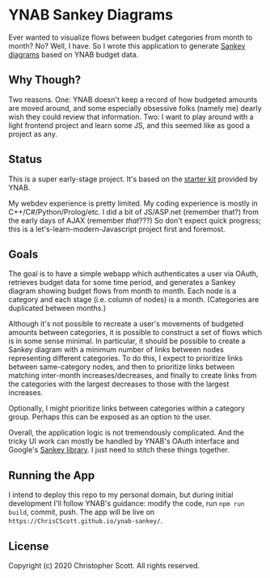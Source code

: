 # YNAB Sankey Diagrams

Ever wanted to visualize flows between budget categories from month to month? No? Well, I have.
So I wrote this application to generate [Sankey diagrams](https://en.wikipedia.org/wiki/Sankey_diagram)
based on YNAB budget data.

## Why Though?

Two reasons. One: YNAB doesn't keep a record of how budgeted amounts are moved around, and some
especially obsessive folks (namely me) dearly wish they could review that information.
Two: I want to play around with a light frontend project and learn some JS, and this
seemed like as good a project as any.

## Status

This is a super early-stage project. It's based on the
[starter kit](https://github.com/ynab/ynab-api-starter-kit)
provided by YNAB.

My webdev experience is pretty limited. My coding experience is mostly in C++/C#/Python/Prolog/etc.
I did a bit of JS/ASP.net (remember that?) from the early days of AJAX (remember _that_???)
So don't expect quick progress; this is a let's-learn-modern-Javascript project first and foremost.

## Goals

The goal is to have a simple webapp which authenticates a user via OAuth, retrieves budget
data for some time period, and generates a Sankey diagram showing budget flows from month to month.
Each node is a category and each stage (i.e. column of nodes) is a month.
(Categories are duplicated between months.)

Although it's not possible to recreate a user's movements of budgeted amounts between categories,
it is possible to construct a set of flows which is in some sense minimal.
In particular, it should be possible to create a Sankey diagram with a minimum number of links
between nodes representing different categories.
To do this, I expect to prioritize links between same-category nodes, and then to prioritize
links between matching inter-month increases/decreases, and finally to create links from the
categories with the largest decreases to those with the largest increases.

Optionally, I might prioritize links between categories within a category group.
Perhaps this can be exposed as an option to the user.

Overall, the application logic is not tremendously complicated. And the tricky UI work
can mostly be handled by YNAB's OAuth interface and Google's
[Sankey library](https://developers.google.com/chart/interactive/docs/gallery/sankey).
I just need to stitch these things together.

## Running the App
I intend to deploy this repo to my personal domain, but during initial development
I'll follow YNAB's guidance: modify the code, run `npm run build`, commit, push.
The app will be live on `https://ChrisCScott.github.io/ynab-sankey/`.

## License

Copyright (c) 2020 Christopher Scott. All rights reserved.

